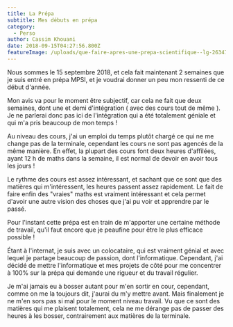 ```yaml
---
title: La Prépa
subtitle: Mes débuts en prépa
category:
  - Perso
author: Cassim Khouani
date: 2018-09-15T04:27:56.800Z
featureImage: /uploads/que-faire-apres-une-prepa-scientifique--lg-26347.jpg
---
```

Nous sommes le 15 septembre 2018, et cela fait maintenant 2 semaines que je suis entré en prépa MPSI, et je voudrai donner un peu mon ressenti de ce début d'année.



Mon avis va pour le moment être subjectif, car cela ne fait que deux semaines, dont une et demi d'intégration ( avec des cours tout de même ). Je ne parlerai donc pas ici de l'intégration qui a été totalement géniale et qui m'a pris beaucoup de mon temps !



Au niveau des cours, j'ai un emploi du temps plutôt chargé ce qui ne me change pas de la terminale, cependant les cours ne sont pas agencés de la même manière. En effet, la plupart des cours font deux heures d'affilées, ayant 12 h de maths dans la semaine, il est normal de devoir en avoir tous les jours !



Le rythme des cours est assez intéressant, et sachant que ce sont que des matières qui m'intéressent, les heures passent assez rapidement. Le fait de faire enfin des "vraies" maths est vraiment intéressant et cela permet d'avoir une autre vision des choses que j'ai pu voir et apprendre par le passé.



Pour l'instant cette prépa est en train de m'apporter une certaine méthode de travail, qu'il faut encore que je peaufine pour être le plus efficace possible ! 



Étant à l'internat, je suis avec un colocataire, qui est vraiment génial et avec lequel je partage beaucoup de passion, dont l'informatique. Cependant, j'ai décidé de mettre l'informatique et mes projets de côté pour me concentrer à 100% sur la prépa qui demande une rigueur et du travail régulier.



Je m'ai jamais eu à bosser autant pour m'en sortir en cour, cependant, comme on me la toujours dit, j'aurai du m'y mettre avant. Mais finalement je ne m'en sors pas si mal pour le moment niveau travail. Vu que ce sont des matières qui me plaisent totalement, cela ne me dérange pas de passer des heures à les bosser, contrairement aux matières de la terminale.
